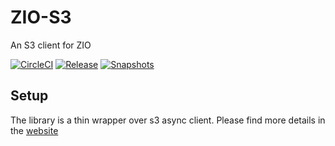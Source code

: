# ZIO-S3
An S3 client for ZIO

[![CircleCI][Badge-Circle]][Link-Circle]
[![Release][Badge-SonatypeReleases]][Link-SonatypeReleases]
[![Snapshots][Badge-SonatypeSnapshots]][Link-SonatypeSnapshots]

Setup
-----

The library is a thin wrapper over s3 async client.
Please find more details in the [website](https://zio.github.io/zio-s3/)

[Badge-Circle]: https://circleci.com/gh/zio/zio-s3.svg?style=svg "circleci"
[Link-Circle]: https://circleci.com/gh/zio/zio-s3 "circleci"

[Link-SonatypeReleases]: https://oss.sonatype.org/content/repositories/releases/dev/zio/zio-s3_2.12/ "Sonatype Releases"
[Badge-SonatypeReleases]: https://img.shields.io/nexus/r/https/oss.sonatype.org/dev.zio/zio-s3_2.12.svg "Sonatype Releases"

[Badge-SonatypeSnapshots]: https://img.shields.io/nexus/s/https/oss.sonatype.org/dev.zio/zio-s3_2.12.svg "Sonatype Snapshots"
[Link-SonatypeSnapshots]: https://oss.sonatype.org/content/repositories/snapshots/dev/zio/zio-s3_2.12/ "Sonatype Snapshots"
